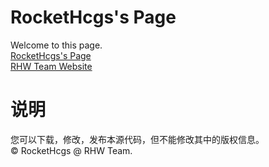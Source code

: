 ﻿# RocketHcgs's Page
Welcome to this page.  
[RocketHcgs's Page](https://rockethcgs.github.io/)  
[RHW Team Website](http://www.rhw-team.com/)  
  
# 说明
您可以下载，修改，发布本源代码，但不能修改其中的版权信息。  
© RocketHcgs @ RHW Team.  
